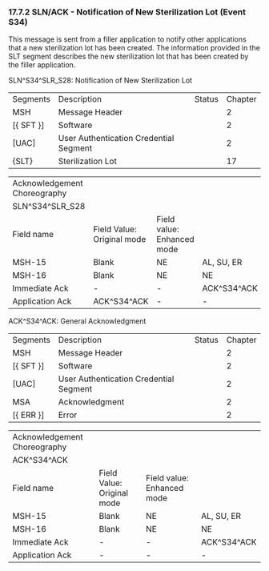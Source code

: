 ### 17.7.2 SLN/ACK - Notification of New Sterilization Lot (Event S34) 

This message is sent from a filler application to notify other applications that a new sterilization lot has been created. The information provided in the SLT segment describes the new sterilization lot that has been created by the filler application.

SLN^S34^SLR_S28: Notification of New Sterilization Lot

|     |     |     |     |
| --- | --- | --- | --- |
| Segments | Description | Status | Chapter |
| MSH | Message Header |  | 2 |
| [\{ SFT }] | Software |  | 2 |
| [UAC] | User Authentication Credential Segment |  | 2 |
| \{SLT} | Sterilization Lot |  | 17 |

|     |     |     |     |     |     |
| --- | --- | --- | --- | --- | --- |
| Acknowledgement Choreography |  |  |  |  |  |
| SLN^S34^SLR_S28 |  |  |  |  |  |
| Field name | Field Value: Original mode | Field value: Enhanced mode |  |  |  |
| MSH-15 | Blank | NE | AL, SU, ER | NE | AL, SU, ER |
| MSH-16 | Blank | NE | NE | AL, SU, ER | AL, SU, ER |
| Immediate Ack | - | - | ACK^S34^ACK | - | ACK^S34^ACK |
| Application Ack | ACK^S34^ACK | - | - | ACK^S34^ACK | ACK^S34^ACK |

ACK^S34^ACK: General Acknowledgment

|     |     |     |     |
| --- | --- | --- | --- |
| Segments | Description | Status | Chapter |
| MSH | Message Header |  | 2 |
| [\{ SFT }] | Software |  | 2 |
| [UAC] | User Authentication Credential Segment |  | 2 |
| MSA | Acknowledgment |  | 2 |
| [\{ ERR }] | Error |  | 2 |

|     |     |     |     |
| --- | --- | --- | --- |
| Acknowledgement Choreography |  |  |  |
| ACK^S34^ACK |  |  |  |
| Field name | Field Value: Original mode | Field value: Enhanced mode |  |
| MSH-15 | Blank | NE | AL, SU, ER |
| MSH-16 | Blank | NE | NE |
| Immediate Ack | - | - | ACK^S34^ACK |
| Application Ack | - | - | - |
